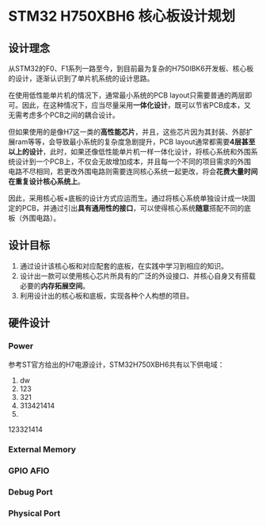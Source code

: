 # STM32 H750XBH6 核心板设计规划
## 设计理念
从STM32的F0、F1系列一路至今，到目前最为复杂的H750IBK6开发板、核心板的设计，逐渐认识到了单片机系统的设计思路。

在使用低性能单片机的情况下，通常最小系统的PCB layout只需要普通的两层即可。因此，在这种情况下，应当尽量采用**一体化设计**，既可以节省PCB成本，又无需考虑多个PCB之间的耦合设计。

但如果使用的是像H7这一类的**高性能芯片**，并且，这些芯片因为其封装、外部扩展ram等等，会导致最小系统的复杂度急剧提升，PCB layout通常都需要**4层甚至以上的设计**，此时，如果还像低性能单片机一样一体化设计，将核心系统和外围系统设计到一个PCB上，不仅会无故增加成本，并且每一个不同的项目需求的外围电路不尽相同，若更改外围电路则需要连同核心系统一起更改，将会**花费大量时间在重复设计核心系统上**。

因此，采用核心板+底板的设计方式应运而生。通过将核心系统单独设计成一块固定的PCB，并通过引出**具有通用性的接口**，可以使得核心系统**随意**搭配不同的底板（外围电路）。
## 设计目标
1. 通过设计该核心板和对应配套的底板，在实践中学习到相应的知识。
2. 设计出一款可以使用核心芯片所具有的广泛的外设接口、并核心自身又有搭载必要的**内存拓展空间**。
3. 利用设计出的核心板和底板，实现各种个人构想的项目。

## 硬件设计
### Power
参考ST官方给出的H7电源设计，STM32H750XBH6共有以下供电域：

1. dw
2. 123
3. 321
4. 313421414
5. 
123321414
### External Memory
### GPIO AFIO
### Debug Port
### Physical Port